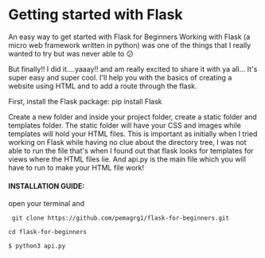 # Getting started with Flask
An easy way to get started with Flask for Beginners
Working with Flask (a micro web framework written in python) was one of the things that I really wanted to try but was never able to 😕


But finally!! I did it….yaaay!! and am really excited to share it with ya all… It's super easy and super cool.
I'll help you with the basics of creating a website using HTML and to add a route through the flask.


First, install the Flask package: pip install Flask


Create a new folder and inside your project folder, create a static folder and templates folder.
The static folder will have your CSS and images while templates will hold your HTML files. This is important as initially when I tried working on Flask while having no clue about the directory tree, I was not able to run the file that's when I found out that flask looks for templates for views where the HTML files lie. And api.py is the main file which you will have to run to make your HTML file work!


#### INSTALLATION GUIDE:
open your terminal and

` git clone https://github.com/pemagrg1/flask-for-beginners.git`

`cd flask-for-beginners`

`$ python3 api.py`
